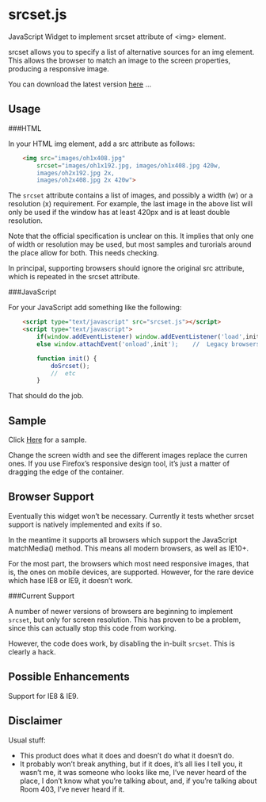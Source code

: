 srcset.js
=========

JavaScript Widget to implement srcset attribute of &lt;img&gt; element.

srcset allows you to specify a list of alternative sources for an img element. This allows the browser to match an image to the screen properties, producing a responsive image.

You can download the latest version [here](https://github.com/manngo/srcset/releases/latest) …

Usage
-----

###HTML

In your HTML img element, add a src attribute as follows:

```html
	<img src="images/oh1x408.jpg"
		srcset="images/oh1x192.jpg, images/oh1x408.jpg 420w,
		images/oh2x192.jpg 2x,
		images/oh2x408.jpg 2x 420w">
```

The `srcset` attribute contains a list of images, and possibly a width (w) or a resolution (x) requirement. For example, the last image in the above list will only be used if the window has at least 420px and is at least double resolution.

Note that the official specification is unclear on this. It implies that only one of width or resolution may be used, but most samples and turorials around the place allow for both. This needs checking.

In principal, supporting browsers should ignore the original src attribute, which is repeated in the srcset attribute.

###JavaScript

For your JavaScript add something like the following:

```html
    <script type="text/javascript" src="srcset.js"></script>
	<script type="text/javascript">
		if(window.addEventListener) window.addEventListener('load',init',false);
		else window.attachEvent('onload',init');	//	Legacy browsers; srcset won’t work anyway

		function init() {
			doSrcset();
			//	etc
		}
```

That should do the job.

Sample
------

Click [Here](https://manngo.github.io/srcset/sample/srcset.html) for a sample.

Change the screen width and see the different images replace the curren ones. If you use Firefox’s responsive design tool, it’s just a matter of dragging the edge of the container.

Browser Support
---------------

Eventually this widget won’t be necessary. Currently it tests whether srcset support is natively implemented and exits if so.

In the meantime it supports all browsers which support the JavaScript matchMedia() method. This means all modern browsers, as well as IE10+.

For the most part, the browsers which most need responsive images, that is, the ones on mobile devices, are supported. However, for the rare device which hase IE8 or IE9, it doesn’t work.

###Current Support

A number of newer versions of browsers are beginning to implement ```srcset```, but only for screen resolution. This has proven to be a problem, since this can actually stop this code from working.

However, the code does work, by disabling the in-built ```srcset```. This is clearly a hack.

Possible Enhancements
---------------------

Support for IE8 & IE9.

Disclaimer
----------

Usual stuff:

* This product does what it does and doesn’t do what it doesn‘t do.
* It probably won’t break anything, but if it does, it’s all lies I tell you, it wasn’t me, it was someone who looks like me, I’ve never heard of the place, I don’t know what you’re talking about, and, if you’re talking about Room 403, I’ve never heard if it.
